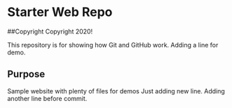 # Starter Web Repo

##Copyright Copyright 2020!

This repository is for showing how Git and GitHub work. Adding a line for demo.

## Purpose

Sample website with plenty of files for demos
Just adding new line.
Adding another line before commit.
